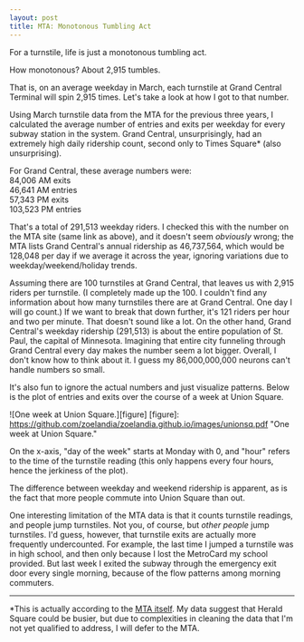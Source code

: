 ```yaml
---
layout: post
title: MTA: Monotonous Tumbling Act
---
```


For a turnstile, life is just a monotonous tumbling act.

How monotonous? About 2,915 tumbles.

That is, on an average weekday in March, each turnstile at Grand Central Terminal will spin 2,915 times. Let's take a look at how I got to that number.

Using March turnstile data from the MTA for the previous three years, I calculated the average number of entries and exits per weekday for every subway station in the system. Grand Central, unsurprisingly, had an extremely high daily ridership count, second only to Times Square* (also unsurprising).

For Grand Central, these average numbers were:  
84,006 AM exits  
46,641 AM entries  
57,343 PM exits  
103,523 PM entries

That's a total of 291,513 weekday riders. I checked this with the number on the MTA site (same link as above), and it doesn't seem _obviously_ wrong; the MTA lists Grand Central's annual ridership as 46,737,564, which would be 128,048 per day if we average it across the year, ignoring variations due to weekday/weekend/holiday trends.

Assuming there are 100 turnstiles at Grand Central, that leaves us with 2,915 riders per turnstile. (I completely made up the 100. I couldn't find any information about how many turnstiles there are at Grand Central. One day I will go count.) If we want to break that down further, it's 121 riders per hour and two per minute. That doesn't sound like a lot. On the other hand, Grand Central's weekday ridership (291,513) is about the entire population of St. Paul, the capital of Minnesota. Imagining that entire city funneling through Grand Central every day makes the number seem a lot bigger. Overall, I don't know how to think about it. I guess my 86,000,000,000 neurons can't handle numbers so small.

It's also fun to ignore the actual numbers and just visualize patterns. Below is the plot of entries and exits over the course of a week at Union Square.

![One week at Union Square.][figure]
[figure]: https://github.com/zoelandia/zoelandia.github.io/images/unionsq.pdf "One week at Union Square."

On the x-axis, "day of the week" starts at Monday with 0, and "hour" refers to the time of the turnstile reading (this only happens every four hours, hence the jerkiness of the plot).

The difference between weekday and weekend ridership is apparent, as is the fact that more people commute into Union Square than out.

One interesting limitation of the MTA data is that it counts turnstile readings, and people jump turnstiles. Not you, of course, but _other people_ jump turnstiles. I'd guess, however, that turnstile exits are actually more frequently undercounted. For example, the last time I jumped a turnstile was in high school, and then only because I lost the MetroCard my school provided. But last week I exited the subway through the emergency exit door every single morning, because of the flow patterns among morning commuters.

---

*This is actually according to the [MTA itself](http://web.mta.info/nyct/facts/ffsubway.htm). My data suggest that Herald Square could be busier, but due to complexities in cleaning the data that I'm not yet qualified to address, I will defer to the MTA.
